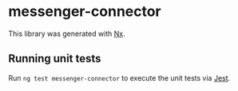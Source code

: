# messenger-connector

This library was generated with [Nx](https://nx.dev).

## Running unit tests

Run `ng test messenger-connector` to execute the unit tests via [Jest](https://jestjs.io).
